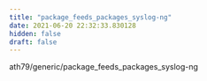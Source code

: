 ```yaml
---
title: "package_feeds_packages_syslog-ng"
date: 2021-06-20 22:32:33.830128
hidden: false
draft: false
---
```


ath79/generic/package_feeds_packages_syslog-ng

